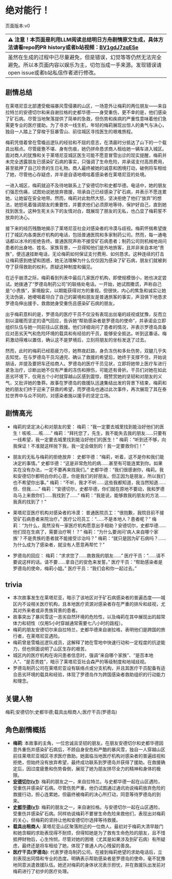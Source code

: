 # 绝对能行！
页面版本:v0
 

| :warning: 注意！本页面是利用LLM阅读总结明日方舟剧情原文生成，具体方法请看repo的PR history或者b站视频：[BV1gdJ7zqESe](https://www.bilibili.com/video/BV1gdJ7zqESe/)         |
|:----------------------------|
| 虽然在生成的过程中已尽量避免，但是错误，幻觉等等仍然无法完全避免。所以本页面内容以娱乐为主，切勿当成一手来源。发现错误请open issue或者b站私信作者进行修改。|



## 剧情总结
在莱塔尼亚北部遭受极端暴风雪侵袭的山区，一场意外让梅莉的两位朋友——来自拉特兰的安德切尔和来自谢拉格的史都华德——身受重伤，更不幸的是，他们感染了矿石病。尽管当地聚落提供了简单的急救，但伤势和疾病的严重性意味着他们急需更专业的医疗援助。为了寻求一线生机，年轻的梅莉展现出惊人的勇气与决心，独自一人踏上了穿梭于狂暴雪山、前往城区寻找医生的艰难旅程。

梅莉凭借着曾在雪橇巡逻队的经验和不屈的意志，在清晨时分抵达了山下的一个载具出租点。尽管疲惫不堪、身有伤痕，她仍拼命恳求商人租给她一辆车进入城区。面对商人的犹豫和关于莱塔尼亚城区医生可能不愿意冒雪出诊的现实提醒，梅莉并未完全透露朋友已感染矿石病的事实，只强调了生命危险，并承诺支付高昂费用，甚至抵押了自己珍贵的生日礼物。商人最终被她的诚意和困境打动，破例将车租给了她，尽管他心存疑虑，并半是自语地嘀咕着感染者在莱塔尼亚的处境。

一进入城区，梅莉就迫不及待地联系上了安德切尔和史都华德。电话中，她的朋友们强忍伤痛，试图劝说她放弃救援，坦承自己已经感染了矿石病，并表示不愿连累她，让她留在安全地带。然而，梅莉对此勃然大怒，坚决拒绝了他们“放弃”的想法，她怒吼着强调朋友的重要性，并要求他们必须原地等待，保护好自己，直到她找到医生。这种生死关头下的友情对白，既展现了朋友的无私，也凸显了梅莉誓不放弃的决心。

接下来的经历残酷地揭示了莱塔尼亚社会对感染者的冷漠与歧视。梅莉怀揣希望拨打了城区内各类医疗机构的电话，包括普通医院和多家制药公司。然而，每一通电话都以冰冷的拒绝告终。普通医院声称不接受矿石病患者；制药公司则机械地询问患者的出身地、姓名、家族背景，一旦得知他们是外地旅客，且并非来自本地“贵族”，便迅速挂断电话，无论梅莉如何保证支付费用、如何恳求。这种连续的打击让梅莉感到绝望和困惑，她无法理解为什么仅仅因为感染了矿石病，朋友们就被剥夺了获得救助的权利，质疑这种制度和偏见。

在近乎崩溃之际，梅莉看到列表中最后几家医疗机构，即使规模很小，她也决定尝试。她拨通了“罗德岛制药公司”的联络处电话。一开始，她试图撒谎，声称自己是“小贵族”，家境殷实，以期能获得对方的重视。但很快，内心的焦急和诚实让她无法伪装，她哽咽着坦白了自己的窘境和朋友是普通旅客的事实，声泪俱下地恳求罗德岛伸出援手，救救她身受重伤且感染矿石病的朋友。

出乎梅莉意料的是，罗德岛的医疗干员不仅没有表现出丝毫的歧视或犹豫，反而立刻以温暖而坚定的语气回应，告诉她“帮助感染者是罗德岛的使命”，并承诺会立即组织队伍与她一同前往山区救援。他们详细询问了患者的情况，并表示罗德岛具备应对恶劣天气和危险环境的载具和有经验的干员，能够安全抵达。听到这番话，梅莉激动得难以置信，确认这不是梦境后，立刻将朋友的坐标发送了过去。

然而，此时的梅莉已经筋疲力尽，她熬夜赶路，身负冻伤和多处伤势，双腿几乎失去知觉。在与罗德岛干员沟通完、确认了救援的希望后，她终于支撑不住，开始说胡话，并提及要把车还给商人。罗德岛的医疗干员见状，立即将她带上医疗车进行紧急治疗，诊断出她不仅有严重的冻伤和擦伤，可能还有骨折。干员们对她在如此恶劣环境下，仅用五个小时就穿越山区感到震惊，既赞赏她的坚韧和对朋友的义气，又批评她的鲁莽。故事在罗德岛的救援队迅速集结出发的背景下结束，梅莉和她的朋友们终于迎来了获救的希望，而罗德岛也通过此次事件，再次展现了其在泰拉世界中与众不同的，对感染者施以援手的坚定立场。
## 剧情高光
- 梅莉的坚定决心和对朋友的爱：
梅莉：“我一定要去城里找到能治好他们的医生！咳咳......咳......”
梅莉：“拜托您了，先生，我不能失去我的朋友......只要有一线希望，我一定要去城里找到能治好他们的医生！”
梅莉：“听到还不够，向我保证！不准就这样抛下我，我一定会做到的！我一定要救你们！”

- 朋友的无私与梅莉的拒绝放弃：
史都华德：“梅莉，听着，这不是你和我们能决定的事情。”
史都华德：“这是非常危险的病......甚至有可能连累到你。如果实在没有办法，一定不要再来找我们。”
史都华德：“我们很感谢你，梅莉。我和安德切尔都明白你的心意，你是我们的好朋友。但正因为是朋友，所以我们也不希望你出事。”
梅莉：“不听，我才不听......这些我都知道，我当然知道......但、但我......”
梅莉：“安德切尔，史都华德，你们就在原地不要动，我和罗德岛马上来救你们......我找到了......”
梅莉：“我是说，能够救我的朋友的方法......我真的找到了！”

- 莱塔尼亚医疗机构对感染者的冷漠：
普通医院员工：“很抱歉，我院目前不接受矿石病患者来院治疗。”
医疗公司员工：“......不是本地人？患者呢？”
梅莉：“为什么，竟然没有一家医疗机构愿意出手相助？安德切尔，史都华德......他们现在生病了，需要治疗啊！？”
梅莉：“为什么要询问‘病人来自哪个家族’？不是贵族的患者就不能接受诊治吗？”
梅莉：“就只是因为矿石病吗？......为什么成为了感染者，就没有人愿意再帮忙？”

- 罗德岛的回应：
梅莉：“求求您了......救救我的朋友......”
医疗干员：“......请不要说这样的话。请不要......拿自己的安危来发誓。”
医疗干员：“帮助感染者是罗德岛的使命，梅莉小姐。”
医疗干员：“我们会和你一起过去。”
## trivia
- 本次故事发生在莱塔尼亚，暗示了该地区对于矿石病感染者的普遍态度——城区内不设相关医疗机构，且本地医疗资源对感染者存在严重的排斥和歧视，尤其对外来者或非贵族背景的患者。
- 故事突出了暴风雪这一恶劣自然环境的危险性，以及梅莉在其中展现出的超常体力和韧性（仅用5小时穿越通常需要七八小时的路程）。
- 梅莉的朋友安德切尔来自拉特兰，史都华德来自谢拉格，表明他们是跨国的旅行者，在莱塔尼亚遇险。
- 梅莉曾是雪橇巡逻队成员，这解释了她在雪地中快速行动和一定程度的抗逆能力，但也侧面说明了山区生存的艰苦。
- 城区内的医疗机构在询问患者信息时，强调“来自哪个家族”、“是否本地人”、“是否贵姓”，暗示了莱塔尼亚社会森严的等级制度和地域歧视。
- 罗德岛制药公司在莱塔尼亚设有联络点或分支机构，并且其医疗干员配备有适合恶劣环境的载具和经验，体现了罗德岛作为跨国感染者救助组织的行动能力和理念。
## 关键人物
梅莉;安德切尔;史都华德;载具出租商人;医疗干员(罗德岛)
## 角色剧情概括
-   **梅莉**: 本故事的主角，一位忠诚且坚韧的朋友。在朋友安德切尔和史都华德因意外重伤并感染矿石病后，不顾自身安危和严酷的暴风雪，独自一人穿越山区前往莱塔尼亚城区寻求医疗救助。她面临当地医疗机构对感染者的普遍歧视和拒绝，但始终没有放弃希望，最终成功联系到罗德岛并获得了援助。在救援确定后，因过度疲惫和伤势昏倒，展现了她为朋友拼尽全力的精神和身体的极限。
-   **[安德切尔](../char_v3/char_211_adnach.md)([v1](../chars/char_211_adnach.md))**: 梅莉的朋友之一，来自拉特兰。与史都华德一起在山区遇险，受重伤并感染矿石病。尽管伤势严重，他仍试图通过通讯劝说梅莉放弃危险的救援行动，担心连累她，但最终被梅莉的决心所打动，同意等待罗德岛的到来。
-   **[史都华德](../char_v3/char_210_stward.md)([v1](../chars/char_210_stward.md))**: 梅莉的朋友之一，来自谢拉格。与安德切尔一起在山区遇险，受重伤并感染矿石病。同样劝说梅莉不要冒生命危险来救他们，表现出对梅莉的关心，但梅莉的坚持让他和安德切尔选择等待救援。
-   **载具出租商人**: 莱塔尼亚山区聚落附近的一位商人。最初对于梅莉大清早敲门和她含糊的求助表现得不耐烦，但得知她是为了救有生命危险的朋友，且不惜抵押财物后，心生怜悯，尽管对她的困境（尤其是如果涉及到矿石病）有所疑虑，最终还是将车租给了她，体现了普通人内心残留的善良。
-   **医疗干员(罗德岛)**: 代表罗德岛制药公司。在接到梅莉绝望的求助电话后，立刻表现出同情和专业的态度。明确表示帮助感染者是罗德岛的使命，毫不犹豫地同意派遣救援队伍。她还对梅莉的身体状况表示担忧，并在救援队出发前对梅莉进行了初步的医疗处理。